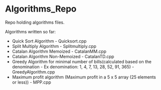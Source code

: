 # Algorithms_Repo
Repo holding algorithms files.

Algorithms written so far:
- Quick Sort Algorithm - Quicksort.cpp
- Split Multiply Algorithm - Splitmultiply.cpp
- Catalan Algorithm Memoized - CatalanMM.cpp
- Catalan Algorithm Non-Memoized - CatalanTD.cpp
- Greedy Algorithm for minimal number of bills(calculated based on the denomination - Ex denomination: 1, 4, 7, 13, 28, 52, 91, 365) - GreedyAlgorithm.cpp
- Maximum profit algorithm (Maximum profit in a 5 x 5 array (25 elements or less)) - MPP.cpp

